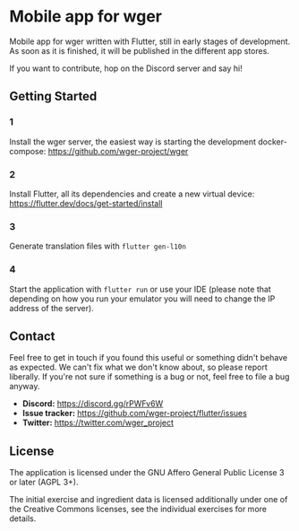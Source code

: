 # Mobile app for wger

Mobile app for wger written with Flutter, still in early stages of development.
As soon as it is finished, it will be published in the different app stores.

If you want to contribute, hop on the Discord server and say hi!

## Getting Started

### 1
Install the wger server, the easiest way is starting the development docker-compose:
<https://github.com/wger-project/wger>

### 2
Install Flutter, all its dependencies and create a new virtual device: 
<https://flutter.dev/docs/get-started/install>

### 3
Generate translation files with ``flutter gen-l10n``


### 4
Start the application with ``flutter run`` or use your IDE (please note that
depending on how you run your emulator you will need to change the IP address
of the server).


## Contact

Feel free to get in touch if you found this useful or something  didn't behave
as expected. We can't fix what we don't know about, so please report liberally.
If you're not sure if something is a bug or not, feel free to file a bug anyway.

* **Discord:** <https://discord.gg/rPWFv6W>
* **Issue tracker:** <https://github.com/wger-project/flutter/issues>
* **Twitter:** <https://twitter.com/wger_project>

## License

The application is licensed under the GNU Affero General Public License 3 or later (AGPL 3+).

The initial exercise and ingredient data is licensed additionally under one of
the Creative Commons licenses, see the individual exercises for more details.
